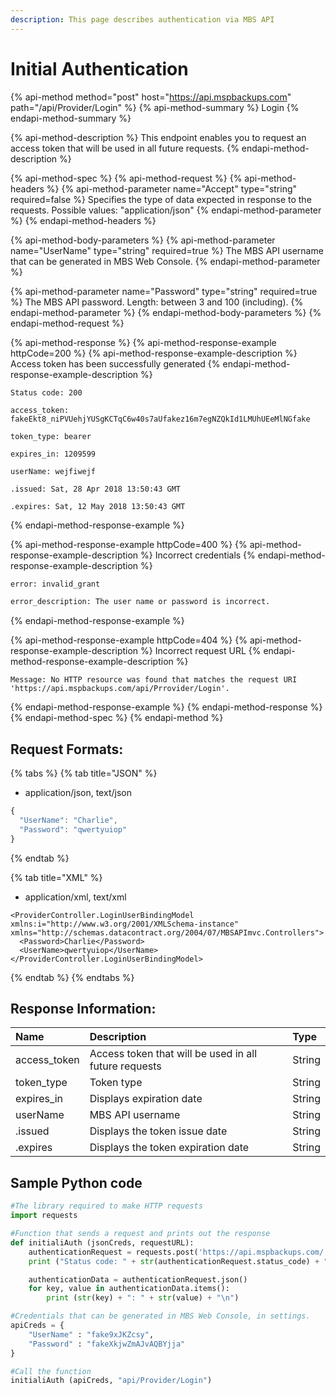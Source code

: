 ```yaml
---
description: This page describes authentication via MBS API
---
```


# Initial Authentication

{% api-method method="post" host="https://api.mspbackups.com" path="/api/Provider/Login" %}
{% api-method-summary %}
Login
{% endapi-method-summary %}

{% api-method-description %}
This endpoint enables you to request an access token that will be used in all future requests.
{% endapi-method-description %}

{% api-method-spec %}
{% api-method-request %}
{% api-method-headers %}
{% api-method-parameter name="Accept" type="string" required=false %}
Specifies the type of data expected in response to the requests. Possible values: "application/json"
{% endapi-method-parameter %}
{% endapi-method-headers %}

{% api-method-body-parameters %}
{% api-method-parameter name="UserName" type="string" required=true %}
The MBS API username that can be generated in MBS Web Console.
{% endapi-method-parameter %}

{% api-method-parameter name="Password" type="string" required=true %}
The MBS API password. Length: between 3 and 100 \(including\).
{% endapi-method-parameter %}
{% endapi-method-body-parameters %}
{% endapi-method-request %}

{% api-method-response %}
{% api-method-response-example httpCode=200 %}
{% api-method-response-example-description %}
Access token has been successfully generated
{% endapi-method-response-example-description %}

```text
Status code: 200

access_token: fakeEkt8_niPVUehjYUSgKCTqC6w40s7aUfakez16m7egNZQkId1LMUhUEeMlNGfake

token_type: bearer

expires_in: 1209599

userName: wejfiwejf

.issued: Sat, 28 Apr 2018 13:50:43 GMT

.expires: Sat, 12 May 2018 13:50:43 GMT
```
{% endapi-method-response-example %}

{% api-method-response-example httpCode=400 %}
{% api-method-response-example-description %}
Incorrect credentials
{% endapi-method-response-example-description %}

```bash
error: invalid_grant

error_description: The user name or password is incorrect.
```
{% endapi-method-response-example %}

{% api-method-response-example httpCode=404 %}
{% api-method-response-example-description %}
Incorrect request URL
{% endapi-method-response-example-description %}

```text
Message: No HTTP resource was found that matches the request URI 'https://api.mspbackups.com/api/Prrovider/Login'.
```
{% endapi-method-response-example %}
{% endapi-method-response %}
{% endapi-method-spec %}
{% endapi-method %}

## Request Formats:

{% tabs %}
{% tab title="JSON" %}
* application/json, text/json

```javascript
{
  "UserName": "Charlie",
  "Password": "qwertyuiop"
}
```
{% endtab %}

{% tab title="XML" %}
* application/xml, text/xml

```markup
<ProviderController.LoginUserBindingModel xmlns:i="http://www.w3.org/2001/XMLSchema-instance" xmlns="http://schemas.datacontract.org/2004/07/MBSAPImvc.Controllers">
  <Password>Charlie</Password>
  <UserName>qwertyuiop</UserName>
</ProviderController.LoginUserBindingModel>
```
{% endtab %}
{% endtabs %}

## Response Information:

| Name | Description | Type |
| :--- | :--- | :--- |
| access\_token | Access token that will be used in all future requests | String |
| token\_type | Token type | String |
| expires\_in | Displays expiration date | String |
| userName | MBS API username | String |
| .issued | Displays the token issue date | String |
| .expires | Displays the token expiration date | String |

## Sample Python code

```python
#The library required to make HTTP requests
import requests

#Function that sends a request and prints out the response
def initialiAuth (jsonCreds, requestURL):
    authenticationRequest = requests.post('https://api.mspbackups.com/' + requestURL, json = jsonCreds)
    print ("Status code: " + str(authenticationRequest.status_code) + "\n")

    authenticationData = authenticationRequest.json()
    for key, value in authenticationData.items():
        print (str(key) + ": " + str(value) + "\n")

#Credentials that can be generated in MBS Web Console, in settings.
apiCreds = {
    "UserName" : "fake9xJKZcsy",
    "Password" : "fakeXkjwZmAJvAQBYjja"
}

#Call the function
initialiAuth (apiCreds, "api/Provider/Login")
```

